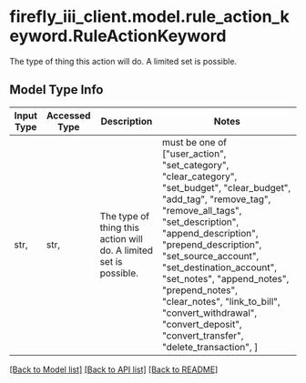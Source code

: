 # firefly_iii_client.model.rule_action_keyword.RuleActionKeyword

The type of thing this action will do. A limited set is possible.

## Model Type Info
Input Type | Accessed Type | Description | Notes
------------ | ------------- | ------------- | -------------
str,  | str,  | The type of thing this action will do. A limited set is possible. | must be one of ["user_action", "set_category", "clear_category", "set_budget", "clear_budget", "add_tag", "remove_tag", "remove_all_tags", "set_description", "append_description", "prepend_description", "set_source_account", "set_destination_account", "set_notes", "append_notes", "prepend_notes", "clear_notes", "link_to_bill", "convert_withdrawal", "convert_deposit", "convert_transfer", "delete_transaction", ] 

[[Back to Model list]](../../README.md#documentation-for-models) [[Back to API list]](../../README.md#documentation-for-api-endpoints) [[Back to README]](../../README.md)

